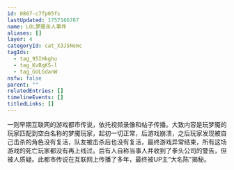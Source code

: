 ```yaml
---
id: 0867-c7fp05fs
lastUpdated: 1757166787
name: LOL梦魇杀人事件
aliases: []
layer: 4
categoryId: cat_X3JSNomc
tagIds:
  - tag_95IHkghu
  - tag_KvBqKS-l
  - tag_GULGdanW
nsfw: false
parent: ""
relatedEntries: []
timelineEvents: []
titledLinks: []
---
```


一则早期互联网的游戏都市传说，依托视频录像和帖子传播。大致内容是玩梦魇的玩家匹配到空白名称的梦魇玩家，起初一切正常，后游戏崩溃，之后玩家发现被自己击杀的角色没有复活，队友被击杀后也没有复活，最终游戏异常结束，所有这场游戏的死亡玩家都没有再上线过。后有人自称当事人并收到了拳头公司的警告，但被人质疑。此都市传说在互联网上传播了多年，最终被UP主“大名陈”揭秘。